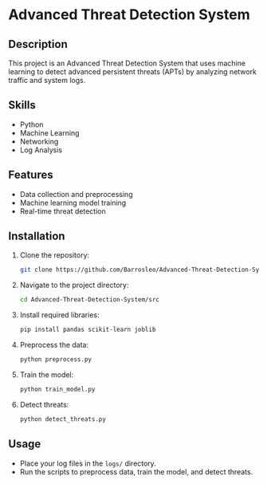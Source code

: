 # Advanced Threat Detection System

## Description
This project is an Advanced Threat Detection System that uses machine learning to detect advanced persistent threats (APTs) by analyzing network traffic and system logs.

## Skills
- Python
- Machine Learning
- Networking
- Log Analysis

## Features
- Data collection and preprocessing
- Machine learning model training
- Real-time threat detection

## Installation
1. Clone the repository:
    ```bash
    git clone https://github.com/Barrosleo/Advanced-Threat-Detection-System.git
    ```
2. Navigate to the project directory:
    ```bash
    cd Advanced-Threat-Detection-System/src
    ```
3. Install required libraries:
    ```bash
    pip install pandas scikit-learn joblib
    ```
4. Preprocess the data:
    ```bash
    python preprocess.py
    ```
5. Train the model:
    ```bash
    python train_model.py
    ```
6. Detect threats:
    ```bash
    python detect_threats.py
    ```

## Usage
- Place your log files in the `logs/` directory.
- Run the scripts to preprocess data, train the model, and detect threats.

